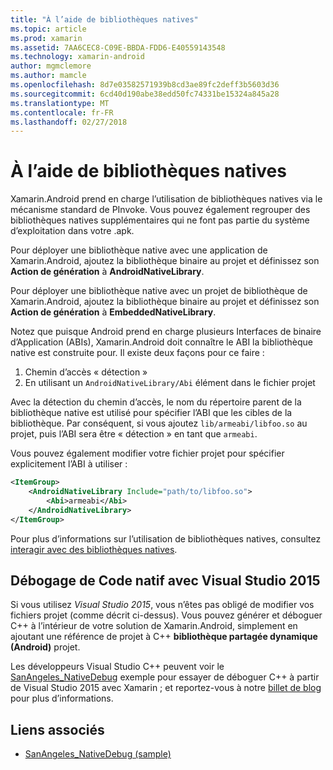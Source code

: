 ```yaml
---
title: "À l’aide de bibliothèques natives"
ms.topic: article
ms.prod: xamarin
ms.assetid: 7AA6CEC8-C09E-BBDA-FDD6-E40559143548
ms.technology: xamarin-android
author: mgmclemore
ms.author: mamcle
ms.openlocfilehash: 8d7e03582571939b8cd3ae89fc2deff3b5603d36
ms.sourcegitcommit: 6cd40d190abe38edd50fc74331be15324a845a28
ms.translationtype: MT
ms.contentlocale: fr-FR
ms.lasthandoff: 02/27/2018
---
```

# <a name="using-native-libraries"></a>À l’aide de bibliothèques natives

Xamarin.Android prend en charge l’utilisation de bibliothèques natives via le mécanisme standard de PInvoke. Vous pouvez également regrouper des bibliothèques natives supplémentaires qui ne font pas partie du système d’exploitation dans votre .apk.

Pour déployer une bibliothèque native avec une application de Xamarin.Android, ajoutez la bibliothèque binaire au projet et définissez son **Action de génération** à **AndroidNativeLibrary**.

Pour déployer une bibliothèque native avec un projet de bibliothèque de Xamarin.Android, ajoutez la bibliothèque binaire au projet et définissez son **Action de génération** à **EmbeddedNativeLibrary**.

Notez que puisque Android prend en charge plusieurs Interfaces de binaire d’Application (ABIs), Xamarin.Android doit connaître le ABI la bibliothèque native est construite pour.
Il existe deux façons pour ce faire :

1.  Chemin d’accès « détection »
1.  En utilisant un `AndroidNativeLibrary/Abi` élément dans le fichier projet


Avec la détection du chemin d’accès, le nom du répertoire parent de la bibliothèque native est utilisé pour spécifier l’ABI que les cibles de la bibliothèque. Par conséquent, si vous ajoutez `lib/armeabi/libfoo.so` au projet, puis l’ABI sera être « détection » en tant que `armeabi`.

Vous pouvez également modifier votre fichier projet pour spécifier explicitement l’ABI à utiliser :

```xml
<ItemGroup>
    <AndroidNativeLibrary Include="path/to/libfoo.so">
        <Abi>armeabi</Abi>
    </AndroidNativeLibrary>
</ItemGroup>
```

Pour plus d’informations sur l’utilisation de bibliothèques natives, consultez [interagir avec des bibliothèques natives](http://www.mono-project.com/docs/advanced/pinvoke/).

## <a name="debugging-native-code-with-visual-studio-2015"></a>Débogage de Code natif avec Visual Studio 2015

Si vous utilisez *Visual Studio 2015*, vous n’êtes pas obligé de modifier vos fichiers projet (comme décrit ci-dessus).
Vous pouvez générer et déboguer C++ à l’intérieur de votre solution de Xamarin.Android, simplement en ajoutant une référence de projet à C++ **bibliothèque partagée dynamique (Android)** projet.

Les développeurs Visual Studio C++ peuvent voir le [SanAngeles_NativeDebug](https://developer.xamarin.com/samples/monodroid/SanAngeles_NDK/) exemple pour essayer de déboguer C++ à partir de Visual Studio 2015 avec Xamarin ; et reportez-vous à notre [billet de blog](https://blog.xamarin.com/build-and-debug-c-libraries-in-xamarin-android-apps-with-visual-studio-2015/) pour plus d’informations.



## <a name="related-links"></a>Liens associés

- [SanAngeles_NativeDebug (sample)](https://developer.xamarin.com/samples/monodroid/SanAngeles_NDK/)
